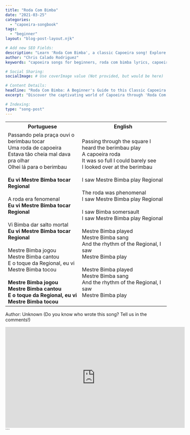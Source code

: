 ```yaml
---
title: "Roda Com Bimba"
date: "2021-03-25"
categories:
  - "capoeira-songbook"
tags:
  - "beginner"
layout: "blog-post-layout.njk"

# Add new SEO Fields:
description: "Learn 'Roda Com Bimba', a classic Capoeira song! Explore lyrics, meaning, and history for beginners."
author: "Chris Calado Rodriguez"
keywords: "capoeira songs for beginners, roda com bimba lyrics, capoeira song meaning, capoeira music history, learn capoeira songs, capoeira roda song, mestre bimba songs, traditional capoeira music"

# Social Sharing:
socialImage: # Use coverImage value (Not provided, but would be here)

# Content Details:
headline: "Roda Com Bimba: A Beginner's Guide to this Classic Capoeira Song"
excerpt: "Discover the captivating world of Capoeira through 'Roda Com Bimba', a traditional song perfect for beginners learning about its rich history and cultural significance."

# Indexing:
type: "song-post"
---
```



<table class="capoeira-table">
    <tr class="header-row">
        <th>Portuguese</th>
        <th>English</th>
    </tr>
    <tr>
        <td>Passando pela praça ouvi o berimbau tocar<br>
Uma roda de capoeira<br>
Estava tão cheia mal dava pra olhar<br>
Olhei lá para o berimbau<br><br>
<b>Eu vi Mestre Bimba tocar Regional</b><br><br>
A roda era fenomenal<br>
<b>Eu vi Mestre Bimba tocar Regional</b><br><br>
Vi Bimba dar salto mortal<br>
<b>Eu vi Mestre Bimba tocar Regional</b><br><br>
Mestre Bimba jogou<br>
Mestre Bimba cantou<br>
E o toque da Regional, eu vi<br>
Mestre Bimba tocou<br><br>
<b>Mestre Bimba jogou<br>
Mestre Bimba cantou<br>
E o toque da Regional, eu vi<br>
Mestre Bimba tocou</b></td>
        <td>Passing through the square I heard the berimbau play<br>
A capoeira roda<br>
It was so full I could barely see<br>
I looked over at the berimbau<br><br>
I saw Mestre Bimba play Regional<br><br>
The roda was phenomenal<br>
I saw Mestre Bimba play Regional<br><br>
I saw Bimba somersault<br>
I saw Mestre Bimba play Regional<br><br>
Mestre Bimba played<br>
Mestre Bimba sang<br>
And the rhythm of the Regional, I saw<br>
Mestre Bimba play<br><br>
Mestre Bimba played<br>
Mestre Bimba sang<br>
And the rhythm of the Regional, I saw<br>
Mestre Bimba play</td>
    </tr>
</table>
<figcaption>

Author: Unknown (Do you know who wrote this song? Tell us in the comments!)

</figcaption>

<iframe width="560" height="315" src="https://www.youtube.com/embed/sMYkVnOY_E0" title="YouTube video player" frameborder="0" allow="accelerometer; autoplay; clipboard-write; encrypted-media; gyroscope; picture-in-picture" allowfullscreen></iframe>
```